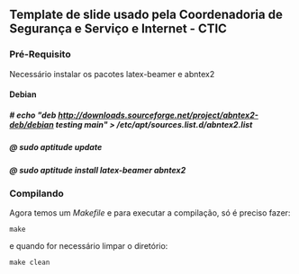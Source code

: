 ## Template de slide usado pela Coordenadoria de Segurança e Serviço e Internet - CTIC

###  Pré-Requisito 

Necessário instalar os pacotes latex-beamer e abntex2

#### Debian

##### # echo "deb http://downloads.sourceforge.net/project/abntex2-deb/debian testing main" > /etc/apt/sources.list.d/abntex2.list

##### @ sudo aptitude update

##### @ sudo aptitude install latex-beamer abntex2

### Compilando

Agora temos um _Makefile_ e para executar a compilação, só é preciso fazer:
```
make
```

e quando for necessário limpar o diretório:
```
make clean
```

